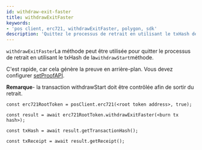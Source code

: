 ```yaml
---
id: withdraw-exit-faster
title: withdrawExitFaster
keywords:
- 'pos client, erc721, withdrawExitFaster, polygon, sdk'
description: 'Quittez le processus de retrait en utilisant le txHash de « withdrawStart ».'
---
```


`withdrawExitFaster`La méthode peut être utilisée pour quitter le processus de retrait en utilisant le txHash de la`withdrawStart`méthode.


C'est rapide, car cela génère la preuve en arrière-plan. Vous devez configurer [setProofAPI](/docs/develop/ethereum-polygon/matic-js/set-proof-api).

**Remarque**- la transaction withdrawStart doit être contrôlée afin de sortir du retrait.

```
const erc721RootToken = posClient.erc721(<root token address>, true);

const result = await erc721RootToken.withdrawExitFaster(<burn tx hash>);

const txHash = await result.getTransactionHash();

const txReceipt = await result.getReceipt();

```
